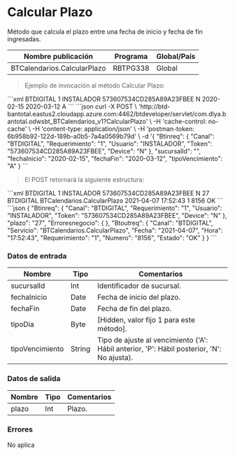 # Calcular Plazo 

Método que calcula el plazo entre una fecha de inicio y fecha de fin ingresadas. 

Nombre publicación | Programa | Global/País 
--------- | ----------- | ----------- 
BTCalendarios.CalcularPlazo | RBTPG338 | Global 

> Ejemplo de invocación al método Calcular Plazo: 

<code-group> 
<code-block title="XML" active> 
```xml 
<soapenv:Envelope xmlns:soapenv="http://schemas.xmlsoap.org/soap/envelope/" xmlns:bts="http://uy.com.dlya.bantotal/BTSOA/"> 
   <soapenv:Header/> 
   <soapenv:Body> 
      <bts:BTCalendarios.CalcularPlazo> 
         <bts:Btinreq> 
            <bts:Canal>BTDIGITAL</bts:Canal> 
            <bts:Requerimiento>1</bts:Requerimiento> 
            <bts:Usuario>INSTALADOR</bts:Usuario> 
            <bts:Token>573607534CD285A89A23FBEE</bts:Token> 
            <bts:Device>N</bts:Device> 
         </bts:Btinreq> 
         <bts:sucursalId></bts:sucursalId> 
         <bts:fechaInicio>2020-02-15</bts:fechaInicio> 
         <bts:fechaFin>2020-03-12</bts:fechaFin> 
         <bts:tipoVencimiento>A</bts:tipoVencimiento> 
      </bts:BTCalendarios.CalcularPlazo> 
   </soapenv:Body> 
</soapenv:Envelope> 
``` 
</code-block> 

<code-block title="JSON"> 
```json 
curl -X POST \ 
  'http://btd-bantotal.eastus2.cloudapp.azure.com:4462/btdeveloper/servlet/com.dlya.bantotal.odwsbt_BTCalendarios_v1?CalcularPlazo' \ 
  -H 'cache-control: no-cache' \ 
  -H 'content-type: application/json' \ 
  -H 'postman-token: 6b958b92-122d-189b-a0b5-7a4a0569b79d' \ 
  -d '{ 
    "Btinreq": { 
      "Canal": "BTDIGITAL", 
      "Requerimiento": "1", 
      "Usuario": "INSTALADOR", 
      "Token": "573607534CD285A89A23FBEE", 
      "Device": "N" 
    }, 
    "sucursalId": "", 
    "fechaInicio": "2020-02-15", 
    "fechaFin": "2020-03-12", 
    "tipoVencimiento": "A" 
} 
``` 
</code-block> 
</code-group> 

> El POST retornará la siguiente estructura: 

<code-group> 
<code-block title="XML" active> 
```xml 
<SOAP-ENV:Envelope xmlns:SOAP-ENV="http://schemas.xmlsoap.org/soap/envelope/" xmlns:xsd="http://www.w3.org/2001/XMLSchema" xmlns:SOAP-ENC="http://schemas.xmlsoap.org/soap/encoding/" xmlns:xsi="http://www.w3.org/2001/XMLSchema-instance"> 
   <SOAP-ENV:Body> 
      <BTCalendarios.CalcularPlazoResponse xmlns="http://uy.com.dlya.bantotal/BTSOA/"> 
         <Btinreq> 
            <Canal>BTDIGITAL</Canal> 
            <Requerimiento>1</Requerimiento> 
            <Usuario>INSTALADOR</Usuario> 
            <Token>573607534CD285A89A23FBEE</Token> 
            <Device>N</Device> 
         </Btinreq> 
         <plazo>27</plazo> 
         <Erroresnegocio></Erroresnegocio> 
         <Btoutreq> 
            <Canal>BTDIGITAL</Canal> 
            <Servicio>BTCalendarios.CalcularPlazo</Servicio> 
            <Fecha>2021-04-07</Fecha> 
            <Hora>17:52:43</Hora> 
            <Requerimiento>1</Requerimiento> 
            <Numero>8156</Numero> 
            <Estado>OK</Estado> 
         </Btoutreq> 
      </BTCalendarios.CalcularPlazoResponse> 
   </SOAP-ENV:Body> 
</SOAP-ENV:Envelope> 
``` 
</code-block> 

<code-block title="JSON"> 
```json 
{ 
    "Btinreq": { 
      "Canal": "BTDIGITAL", 
      "Requerimiento": "1", 
      "Usuario": "INSTALADOR", 
      "Token": "573607534CD285A89A23FBEE", 
      "Device": "N" 
    }, 
    "plazo": "27", 
    "Erroresnegocio": { 
    }, 
    "Btoutreq": { 
      "Canal": "BTDIGITAL", 
      "Servicio": "BTCalendarios.CalcularPlazo", 
      "Fecha": "2021-04-07", 
      "Hora": "17:52:43", 
      "Requerimiento": "1", 
      "Numero": "8156", 
      "Estado": "OK" 
    } 
  } 
``` 
</code-block> 
</code-group> 

### Datos de entrada 

Nombre | Tipo | Comentarios 
--------- | ----------- | ----------- 
sucursalId  | Int | Identificador de sucursal. 
fechaInicio | Date | Fecha de inicio del plazo. 
fechaFin    | Date | Fecha de fin del plazo. 
tipoDia     | Byte | [Hidden, valor fijo 1 para este método]. 
tipoVencimiento  | String | Tipo de ajuste al vencimiento ('A': Hábil anterior, 'P': Hábil posterior, 'N': No ajusta). 

### Datos de salida 

Nombre | Tipo | Comentarios 
--------- | ----------- | ----------- 
plazo | Int | Plazo. 

### Errores 

No aplica 

 
